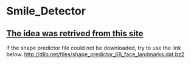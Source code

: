 # Smile_Detector

## [The idea was retrived from this site](https://www.freecodecamp.org/news/smilfie-auto-capture-selfies-by-detecting-a-smile-using-opencv-and-python-8c5cfb6ec197/)

if the shape predictor file could not be downloaded, try to use the link below.
http://dlib.net/files/shape_predictor_68_face_landmarks.dat.bz2

